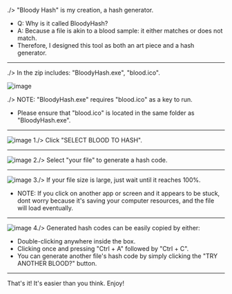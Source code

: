 ./> "Bloody Hash" is my creation, a hash generator. 

- Q: Why is it called BloodyHash?
- A: Because a file is akin to a blood sample: it either matches or does not match. 
- Therefore, I designed this tool as both an art piece and a hash generator.
_____________________________________________________________________________________________________________________________

./> In the zip includes: "BloodyHash.exe", "blood.ico".

![image](https://github.com/iJCLEE/BloodyHash/assets/61095429/2af2a293-4987-45ea-a57e-d4313064e9f0)

./> NOTE: "BloodyHash.exe" requires "blood.ico" as a key to run. 
- Please ensure that "blood.ico" is located in the same folder as "BloodyHash.exe".

_____________________________________________________________________________________________________________________________
![image](https://github.com/iJCLEE/BloodyHash/assets/61095429/d7682eeb-a59c-43d8-8472-31870d2a8d07)
1./> Click "SELECT BLOOD TO HASH".

_____________________________________________________________________________________________________________________________
![image](https://github.com/iJCLEE/BloodyHash/assets/61095429/6338e980-b9e4-44e9-8fb6-f4961ab36c52)
2./> Select "your file" to generate a hash code.

_____________________________________________________________________________________________________________________________
![image](https://github.com/iJCLEE/BloodyHash/assets/61095429/a6a90377-4883-408b-8d06-3025ae9d864d)
3./> If your file size is large, just wait until it reaches 100%. 
- NOTE: If you click on another app or screen and it appears to be stuck, dont worry because it's saving your computer resources, and the file will load eventually.

_____________________________________________________________________________________________________________________________
![image](https://github.com/iJCLEE/BloodyHash/assets/61095429/2971d266-de76-404e-be62-a31d39762c21)
4./> Generated hash codes can be easily copied by either:
- Double-clicking anywhere inside the box.
- Clicking once and pressing "Ctrl + A" followed by "Ctrl + C".
- You can generate another file's hash code by simply clicking the "TRY ANOTHER BLOOD?" button.

_____________________________________________________________________________________________________________________________
That's it! It's easier than you think. Enjoy!


